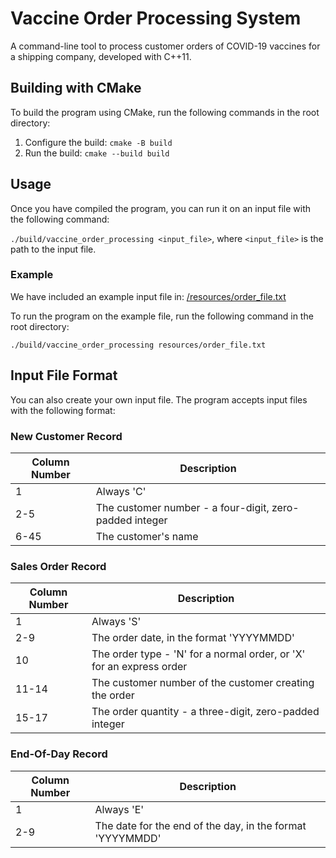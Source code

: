 # Vaccine Order Processing System

A command-line tool to process customer orders of COVID-19 vaccines for a
shipping company, developed with C++11.

## Building with CMake

To build the program using CMake, run the following commands in the root
directory:

1. Configure the build: `cmake -B build`
2. Run the build: `cmake --build build`

## Usage

Once you have compiled the program, you can run it on an input file with the following command:

`./build/vaccine_order_processing <input_file>`, where `<input_file>` is the
path to the input file.

### Example

We have included an example input file in: [/resources/order_file.txt](resources/order_file.txt)

To run the program on the example file, run the following command in the root directory:

`./build/vaccine_order_processing resources/order_file.txt`

## Input File Format

You can also create your own input file. The program accepts input files with
the following format:

### New Customer Record

| Column Number | Description                                             |
| ------------- | ------------------------------------------------------- |
| 1             | Always 'C'                                              |
| 2-5           | The customer number - a four-digit, zero-padded integer |
| 6-45          | The customer's name                                     |

### Sales Order Record

| Column Number | Description                                                          |
| ------------- | -------------------------------------------------------------------- |
| 1             | Always 'S'                                                           |
| 2-9           | The order date, in the format 'YYYYMMDD'                             |
| 10            | The order type - 'N' for a normal order, or 'X' for an express order |
| 11-14         | The customer number of the customer creating the order               |
| 15-17         | The order quantity - a three-digit, zero-padded integer              |

### End-Of-Day Record

| Column Number | Description                                               |
| ------------- | --------------------------------------------------------- |
| 1             | Always 'E'                                                |
| 2-9           | The date for the end of the day, in the format 'YYYYMMDD' |
